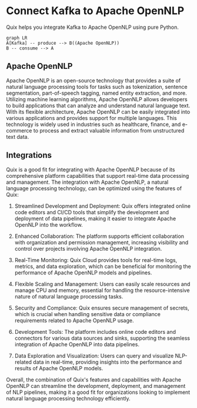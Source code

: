 # Connect Kafka to Apache OpenNLP

Quix helps you integrate Kafka to Apache OpenNLP using pure Python.

```mermaid
graph LR
A[Kafka] -- produce --> B((Apache OpenNLP))
B -- consume --> A
```

## Apache OpenNLP

Apache OpenNLP is an open-source technology that provides a suite of natural language processing tools for tasks such as tokenization, sentence segmentation, part-of-speech tagging, named entity extraction, and more. Utilizing machine learning algorithms, Apache OpenNLP allows developers to build applications that can analyze and understand natural language text. With its flexible architecture, Apache OpenNLP can be easily integrated into various applications and provides support for multiple languages. This technology is widely used in industries such as healthcare, finance, and e-commerce to process and extract valuable information from unstructured text data.

## Integrations

Quix is a good fit for integrating with Apache OpenNLP because of its comprehensive platform capabilities that support real-time data processing and management. The integration with Apache OpenNLP, a natural language processing technology, can be optimized using the features of Quix:

1. Streamlined Development and Deployment: Quix offers integrated online code editors and CI/CD tools that simplify the development and deployment of data pipelines, making it easier to integrate Apache OpenNLP into the workflow.

2. Enhanced Collaboration: The platform supports efficient collaboration with organization and permission management, increasing visibility and control over projects involving Apache OpenNLP integration.

3. Real-Time Monitoring: Quix Cloud provides tools for real-time logs, metrics, and data exploration, which can be beneficial for monitoring the performance of Apache OpenNLP models and pipelines.

4. Flexible Scaling and Management: Users can easily scale resources and manage CPU and memory, essential for handling the resource-intensive nature of natural language processing tasks.

5. Security and Compliance: Quix ensures secure management of secrets, which is crucial when handling sensitive data or compliance requirements related to Apache OpenNLP usage.

6. Development Tools: The platform includes online code editors and connectors for various data sources and sinks, supporting the seamless integration of Apache OpenNLP into data pipelines.

7. Data Exploration and Visualization: Users can query and visualize NLP-related data in real-time, providing insights into the performance and results of Apache OpenNLP models.

Overall, the combination of Quix's features and capabilities with Apache OpenNLP can streamline the development, deployment, and management of NLP pipelines, making it a good fit for organizations looking to implement natural language processing technology efficiently.

